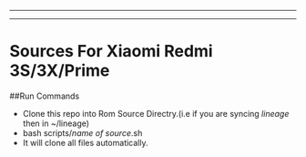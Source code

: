 
-----------------------------------------------------------------------

-----------------------------------------------------------------------


Sources For Xiaomi Redmi 3S/3X/Prime
====================================

##Run Commands

* Clone this repo into Rom Source Directry.(i.e if you are syncing *lineage* then in ~/lineage)
* bash scripts/*name of source*.sh
* It will clone all files automatically.
